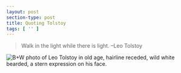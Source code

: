 ```yaml
---
layout: post
section-type: post
title: Quoting Tolstoy
tags: [ '' ]
---
```


> Walk in the light while there is light. –Leo Tolstoy

<img src="{{site.baseurl}}/img/2024/leo-tolstoy.jpg" alt="B+W photo of Leo Tolstoy in old age, hairline receded, wild white bearded, a stern expression on his face.">
